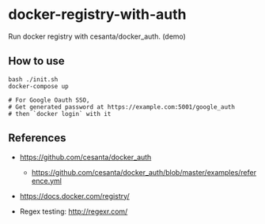 # docker-registry-with-auth

Run docker registry with cesanta/docker_auth. (demo)

## How to use

```
bash ./init.sh
docker-compose up

# For Google Oauth SSO,
# Get generated password at https://example.com:5001/google_auth
# then `docker login` with it
```

## References

- https://github.com/cesanta/docker_auth
    - https://github.com/cesanta/docker_auth/blob/master/examples/reference.yml

- https://docs.docker.com/registry/

- Regex testing: http://regexr.com/
